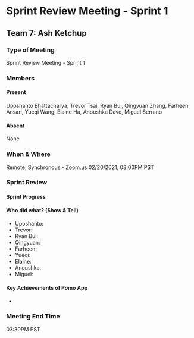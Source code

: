 # Sprint Review Meeting - Sprint 1

## Team 7: Ash Ketchup

### Type of Meeting
Sprint Review Meeting - Sprint 1

### Members

#### Present
Uposhanto Bhattacharya, Trevor Tsai, Ryan Bui, Qingyuan Zhang, Farheen Ansari, Yueqi Wang, Elaine Ha, Anoushka Dave, Miguel Serrano 

#### Absent 
None

### When & Where 
Remote, Synchronous - Zoom.us
02/20/2021, 03:00PM PST

### Sprint Review

#### Sprint Progress

#### Who did what? (Show & Tell)
- Uposhanto:
- Trevor:
- Ryan Bui:
- Qingyuan:
- Farheen:
- Yueqi:
- Elaine:
- Anoushka:
- Miguel: 

#### Key Achievements of Pomo App
- 

### Meeting End Time
03:30PM PST
